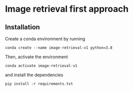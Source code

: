 # Image retrieval first approach
## Installation
Create a conda environment by running

```
conda create --name image-retrieval-v1 python=3.8
```
Then, activate the environment

```
conda activate image-retrieval-v1
```
and install the dependencies

```
pip install -r requirements.txt
```

